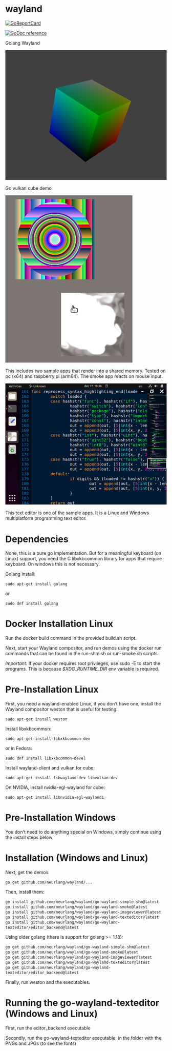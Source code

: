 # wayland

[![GoReportCard](https://goreportcard.com/badge/github.com/neurlang/wayland)](https://goreportcard.com/report/github.com/neurlang/wayland)

[![GoDoc reference](https://img.shields.io/badge/godoc-reference-blue.svg)](https://godoc.org/github.com/neurlang/wayland)


Golang Wayland

![Screenshot of Golang Wayland Cube app](cube.png?raw=true "Screenshot of Golang Wayland App")

Go vulkan cube demo

![Screenshot of Golang Wayland App](wayland.png?raw=true "Screenshot of Golang Wayland App")

This includes two sample apps that render into a shared memory. Tested on pc
(x64) and raspberry pi (arm64). The smoke app reacts on mouse input.

![Screenshot of Golang Wayland Text Editor](gophers.png?raw=true "Screenshot of Golang Wayland Text Editor")

This text editor is one of the sample apps. It is a Linux and Windows multiplatform programming text editor.


# Dependencies

None, this is a pure go implementation. But for a meaningful keyboard (on Linux)
support, you need the C libxkbcommon library for apps that require keyboard.
On windows this is not necessary.

Golang install:

```
sudo apt-get install golang
```

or

```
sudo dnf install golang
```

# Docker Installation Linux

Run the docker build command in the provided build.sh script.

Next, start your Wayland compositor, and run demos using the docker run
commands that can be found in the run-shm.sh or run-smoke.sh scripts.

*Important:* If your docker requires root privileges, use sudo -E to start
the programs. This is because *$XDG_RUNTIME_DIR* env variable is required.

# Pre-Installation Linux

First, you need a wayland-enabled Linux, if you don't have one, install
the Wayland compositor weston that is useful for testing:

```
sudo apt-get install weston
```

Install libxkbcommon:

```
sudo apt-get install libxkbcommon-dev
```

or in Fedora:

```
sudo dnf install libxkbcommon-devel
```

Install wayland-client and vulkan for cube:

```
sudo apt-get install libwayland-dev libvulkan-dev
```

On NVIDIA, install nvidia-egl-wayland for cube:

```
sudo apt-get install libnvidia-egl-wayland1
```


# Pre-Installation Windows

You don't need to do anything special on Windows, simply continue using the install steps below

# Installation (Windows and Linux)

Next, get the demos:

```
go get github.com/neurlang/wayland/...
```

Then, install them:

```
go install github.com/neurlang/wayland/go-wayland-simple-shm@latest
go install github.com/neurlang/wayland/go-wayland-smoke@latest
go install github.com/neurlang/wayland/go-wayland-imageviewer@latest
go install github.com/neurlang/wayland/go-wayland-texteditor@latest
go install github.com/neurlang/wayland/go-wayland-texteditor/editor_backend@latest
```

Using older golang (there is support for golang >= 1.18):

```
go get github.com/neurlang/wayland/go-wayland-simple-shm@latest
go get github.com/neurlang/wayland/go-wayland-smoke@latest
go get github.com/neurlang/wayland/go-wayland-imageviewer@latest
go get github.com/neurlang/wayland/go-wayland-texteditor@latest
go get github.com/neurlang/wayland/go-wayland-texteditor/editor_backend@latest
```

Finally, run weston and the executables.

# Running the go-wayland-texteditor (Windows and Linux)

First, run the editor_backend executable

Secondly, run the go-wayland-texteditor executable, in the folder with the PNGs and JPGs (to see the fonts)

